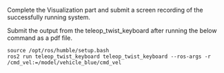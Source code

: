 Complete the Visualization part and submit a screen recording of the successfully running system.

Submit the output from the teleop_twist_keyboard after running the below command as a pdf file.

```Linux
source /opt/ros/humble/setup.bash
ros2 run teleop_twist_keyboard teleop_twist_keyboard --ros-args -r /cmd_vel:=/model/vehicle_blue/cmd_vel
```
